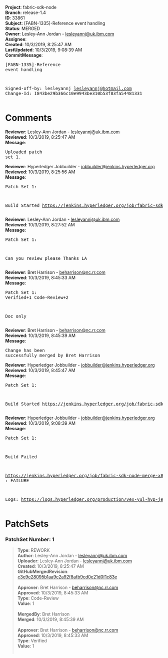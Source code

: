 <strong>Project</strong>: fabric-sdk-node<br><strong>Branch</strong>: release-1.4<br><strong>ID</strong>: 33861<br><strong>Subject</strong>: [FABN-1335]-Reference event handling<br><strong>Status</strong>: MERGED<br><strong>Owner</strong>: Lesley-Ann Jordan - lesleyannj@uk.ibm.com<br><strong>Assignee</strong>:<br><strong>Created</strong>: 10/3/2019, 8:25:47 AM<br><strong>LastUpdated</strong>: 10/3/2019, 9:08:39 AM<br><strong>CommitMessage</strong>:<br><pre>[FABN-1335]-Reference event handling

Signed-off-by: lesleyannj <lesleyannj@hotmail.com>
Change-Id: I843be29b366c10e9943be310b53f83fa54481331
</pre><h1>Comments</h1><strong>Reviewer</strong>: Lesley-Ann Jordan - lesleyannj@uk.ibm.com<br><strong>Reviewed</strong>: 10/3/2019, 8:25:47 AM<br><strong>Message</strong>: <pre>Uploaded patch set 1.</pre><strong>Reviewer</strong>: Hyperledger Jobbuilder - jobbuilder@jenkins.hyperledger.org<br><strong>Reviewed</strong>: 10/3/2019, 8:25:56 AM<br><strong>Message</strong>: <pre>Patch Set 1:

Build Started https://jenkins.hyperledger.org/job/fabric-sdk-node-verify-x86_64/3045/</pre><strong>Reviewer</strong>: Lesley-Ann Jordan - lesleyannj@uk.ibm.com<br><strong>Reviewed</strong>: 10/3/2019, 8:27:52 AM<br><strong>Message</strong>: <pre>Patch Set 1:

Can you review please
Thanks
LA</pre><strong>Reviewer</strong>: Bret Harrison - beharrison@nc.rr.com<br><strong>Reviewed</strong>: 10/3/2019, 8:45:33 AM<br><strong>Message</strong>: <pre>Patch Set 1: Verified+1 Code-Review+2

Doc only</pre><strong>Reviewer</strong>: Bret Harrison - beharrison@nc.rr.com<br><strong>Reviewed</strong>: 10/3/2019, 8:45:39 AM<br><strong>Message</strong>: <pre>Change has been successfully merged by Bret Harrison</pre><strong>Reviewer</strong>: Hyperledger Jobbuilder - jobbuilder@jenkins.hyperledger.org<br><strong>Reviewed</strong>: 10/3/2019, 8:45:47 AM<br><strong>Message</strong>: <pre>Patch Set 1:

Build Started https://jenkins.hyperledger.org/job/fabric-sdk-node-merge-x86_64/515/</pre><strong>Reviewer</strong>: Hyperledger Jobbuilder - jobbuilder@jenkins.hyperledger.org<br><strong>Reviewed</strong>: 10/3/2019, 9:08:39 AM<br><strong>Message</strong>: <pre>Patch Set 1:

Build Failed 

https://jenkins.hyperledger.org/job/fabric-sdk-node-merge-x86_64/515/ : FAILURE

Logs: https://logs.hyperledger.org/production/vex-yul-hyp-jenkins-3/fabric-sdk-node-merge-x86_64/515</pre><h1>PatchSets</h1><h3>PatchSet Number: 1</h3><blockquote><strong>Type</strong>: REWORK<br><strong>Author</strong>: Lesley-Ann Jordan - lesleyannj@uk.ibm.com<br><strong>Uploader</strong>: Lesley-Ann Jordan - lesleyannj@uk.ibm.com<br><strong>Created</strong>: 10/3/2019, 8:25:47 AM<br><strong>GitHubMergedRevision</strong>: [c3e9e28095b1aa9c2a92f8afb9cd0e21d0f1c83e](https://github.com/hyperledger/fabric-sdk-node/commit/c3e9e28095b1aa9c2a92f8afb9cd0e21d0f1c83e)<br><br><strong>Approver</strong>: Bret Harrison - beharrison@nc.rr.com<br><strong>Approved</strong>: 10/3/2019, 8:45:33 AM<br><strong>Type</strong>: Code-Review<br><strong>Value</strong>: 1<br><br><strong>MergedBy</strong>: Bret Harrison<br><strong>Merged</strong>: 10/3/2019, 8:45:39 AM<br><br><strong>Approver</strong>: Bret Harrison - beharrison@nc.rr.com<br><strong>Approved</strong>: 10/3/2019, 8:45:33 AM<br><strong>Type</strong>: Verified<br><strong>Value</strong>: 1<br><br></blockquote>